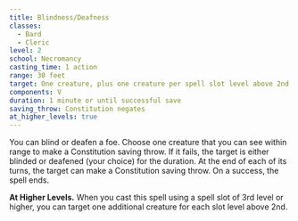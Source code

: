 ```yaml
---
title: Blindness/Deafness
classes:
  - Bard
  - Cleric
level: 2
school: Necromancy
casting_time: 1 action
range: 30 feet
target: One creature, plus one creature per spell slot level above 2nd
components: V
duration: 1 minute or until successful save
saving_throw: Constitution negates
at_higher_levels: true
---
```


You can blind or deafen a foe. Choose one creature that you can see within range to make a Constitution saving throw. If it fails, the target is either blinded or deafened (your choice) for the duration. At the end of each of its turns, the target can make a Constitution saving throw. On a success, the spell ends.

**At Higher Levels.** When you cast this spell using a spell slot of 3rd level or higher, you can target one additional creature for each slot level above 2nd.
